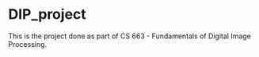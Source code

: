 # DIP_project
This is the project done as part of CS 663 - Fundamentals of Digital Image Processing.
